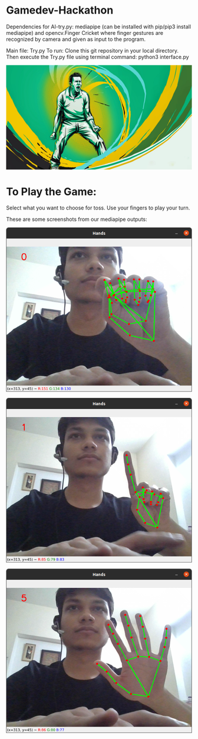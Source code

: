 # Gamedev-Hackathon

Dependencies for AI-try.py: mediapipe (can be installed with pip/pip3 install mediapipe) and opencv.Finger Cricket where finger gestures are recognized by camera and given as input to the program.

Main file: Try.py
To run: Clone this git repository in your local directory. Then execute the Try.py file using terminal command: python3 interface.py

![alt text](https://github.com/shashank19107/Gamedev-Hackathon/blob/0887245563be83183a582fee170813c42d76ea10/background_main_menu.jpeg)

# To Play the Game:
  Select what you want to choose for toss.
  Use your fingers to play your turn.


These are some screenshots from our mediapipe outputs:

![alt text](https://github.com/shashank19107/Gamedev-Hackathon/blob/1888ac54d4b0c9d308810766bc4d4851411367da/images/Screenshot%20from%202021-03-20%2013-55-11.png)

![alt text](https://github.com/shashank19107/Gamedev-Hackathon/blob/1888ac54d4b0c9d308810766bc4d4851411367da/images/Screenshot%20from%202021-03-20%2013-55-17.png)

![alt text](https://github.com/shashank19107/Gamedev-Hackathon/blob/1888ac54d4b0c9d308810766bc4d4851411367da/images/Screenshot%20from%202021-03-20%2013-55-23.png)
